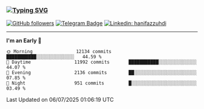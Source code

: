 ### [![Typing SVG](https://readme-typing-svg.herokuapp.com?font=lato&size=22&lines=Hi+There+👋)](https://git.io/typing-svg) 

[![GitHub followers](https://img.shields.io/github/followers/hanifazzuhdi?label=Follow&style=social)](https://github.com/hanifazzuhdi/?tab=follow) 
[![Telegram Badge](https://img.shields.io/badge/-hanif0198-blue?style=social&logo=telegram&link=https://www.t.me/hanif0198/)](https://www.t.me/hanif0198/) 
[![Linkedin: hanifazzuhdi](https://img.shields.io/badge/-hanifazzuhdi-blue?style=flat-square&logo=Linkedin&logoColor=white&link=https://www.linkedin.com/in/hanif-az-zuhdi-69688019b/)](https://www.linkedin.com/in/hanif-az-zuhdi-69688019b/) 

<hr/>

<!--START_SECTION:waka-->
**I'm an Early 🐤** 

```text
🌞 Morning                12134 commits       ███████████░░░░░░░░░░░░░░   44.59 % 
🌆 Daytime                11992 commits       ███████████░░░░░░░░░░░░░░   44.07 % 
🌃 Evening                2136 commits        ██░░░░░░░░░░░░░░░░░░░░░░░   07.85 % 
🌙 Night                  951 commits         █░░░░░░░░░░░░░░░░░░░░░░░░   03.49 % 
```



 Last Updated on 06/07/2025 01:06:19 UTC
<!--END_SECTION:waka-->
